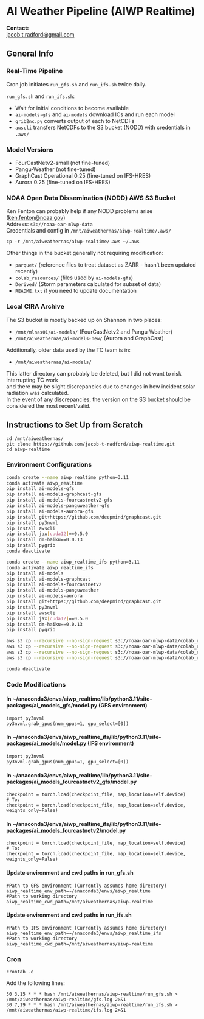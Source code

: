# AI Weather Pipeline (AIWP Realtime)

**Contact:**  
jacob.t.radford@gmail.com

## General Info

### Real-Time Pipeline

Cron job initiates `run_gfs.sh` and `run_ifs.sh` twice daily.

`run_gfs.sh` and `run_ifs.sh`:

- Wait for initial conditions to become available  
- `ai-models-gfs` and `ai-models` download ICs and run each model  
- `grib2nc.py` converts output of each to NetCDFs  
- `awscli` transfers NetCDFs to the S3 bucket (NODD) with credentials in `.aws/`  

### Model Versions

- FourCastNetv2-small (not fine-tuned)  
- Pangu-Weather (not fine-tuned)  
- GraphCast Operational 0.25 (fine-tuned on IFS-HRES)  
- Aurora 0.25 (fine-tuned on IFS-HRES)  

### NOAA Open Data Dissemination (NODD) AWS S3 Bucket

Ken Fenton can probably help if any NODD problems arise (ken.fenton@noaa.gov)  
Address: `s3://noaa-oar-mlwp-data`  
Credentials and config in `/mnt/aiweathernas/aiwp-realtime/.aws/`

```
cp -r /mnt/aiweathernas/aiwp-realtime/.aws ~/.aws
```

Other things in the bucket generally not requiring modification:

- `parquet/` (reference files to treat dataset as ZARR - hasn't been updated recently)  
- `colab_resources/` (files used by `ai-models-gfs`)  
- `Derived/` (Storm parameters calculated for subset of data)  
- `README.txt` if you need to update documentation  

### Local CIRA Archive

The S3 bucket is mostly backed up on Shannon in two places:

- `/mnt/mlnas01/ai-models/` (FourCastNetv2 and Pangu-Weather)  
- `/mnt/aiweathernas/ai-models-new/` (Aurora and GraphCast)  

Additionally, older data used by the TC team is in:  
- `/mnt/aiweathernas/ai-models/`

This latter directory can probably be deleted, but I did not want to risk interrupting TC work  
and there may be slight discrepancies due to changes in how incident solar radiation was calculated.  
In the event of any discrepancies, the version on the S3 bucket should be considered the most recent/valid.

## Instructions to Set Up from Scratch

```
cd /mnt/aiweathernas/
git clone https://github.com/jacob-t-radford/aiwp-realtime.git
cd aiwp-realtime
```

### Environment Configurations

```bash
conda create --name aiwp_realtime python=3.11
conda activate aiwp_realtime
pip install ai-models-gfs
pip install ai-models-graphcast-gfs
pip install ai-models-fourcastnetv2-gfs
pip install ai-models-panguweather-gfs
pip install ai-models-aurora-gfs
pip install git+https://github.com/deepmind/graphcast.git
pip install py3nvml
pip install awscli
pip install jax[cuda12]==0.5.0
pip install dm-haiku==0.0.13
pip install pygrib
conda deactivate

conda create --name aiwp_realtime_ifs python=3.11
conda activate aiwp_realtime_ifs
pip install ai-models
pip install ai-models-graphcast
pip install ai-models-fourcastnetv2
pip install ai-models-panguweather
pip install ai-models-aurora
pip install git+https://github.com/deepmind/graphcast.git
pip install py3nvml
pip install awscli
pip install jax[cuda12]==0.5.0
pip install dm-haiku==0.0.13
pip install pygrib

aws s3 cp --recursive --no-sign-request s3://noaa-oar-mlwp-data/colab_resources/fcnv2 /mnt/aiweathernas/aiwp-realtime/assets/fcnv2/
aws s3 cp --recursive --no-sign-request s3://noaa-oar-mlwp-data/colab_resources/pw /mnt/aiweathernas/aiwp-realtime/assets/pw/
aws s3 cp --recursive --no-sign-request s3://noaa-oar-mlwp-data/colab_resources/au /mnt/aiweathernas/aiwp-realtime/assets/au/
aws s3 cp --recursive --no-sign-request s3://noaa-oar-mlwp-data/colab_resources/gc /mnt/aiweathernas/aiwp-realtime/assets/gc/

conda deactivate
```

### Code Modifications  

#### In ~/anaconda3/envs/aiwp_realtime/lib/python3.11/site-packages/ai_models_gfs/model.py (GFS environment)

```
import py3nvml
py3nvml.grab_gpus(num_gpus=1, gpu_select=[0])
```

#### In ~/anaconda3/envs/aiwp_realtime_ifs/lib/python3.11/site-packages/ai_models/model.py (IFS environment)  

```
import py3nvml
py3nvml.grab_gpus(num_gpus=1, gpu_select=[0])
```

#### In ~/anaconda3/envs/aiwp_realtime/lib/python3.11/site-packages/ai_models_fourcastnetv2_gfs/model.py

```
checkpoint = torch.load(checkpoint_file, map_location=self.device)
# To:
checkpoint = torch.load(checkpoint_file, map_location=self.device, weights_only=False)
```

#### In ~/anaconda3/envs/aiwp_realtime_ifs/lib/python3.11/site-packages/ai_models_fourcastnetv2/model.py

```
checkpoint = torch.load(checkpoint_file, map_location=self.device)
# To:
checkpoint = torch.load(checkpoint_file, map_location=self.device, weights_only=False)
```

#### Update environment and cwd paths in run_gfs.sh

```
#Path to GFS environment (Currently assumes home directory)  
aiwp_realtime_env_path=~/anaconda3/envs/aiwp_realtime
#Path to working directory
aiwp_realtime_cwd_path=/mnt/aiweathernas/aiwp-realtime
```

#### Update environment and cwd paths in run_ifs.sh  

```
#Path to IFS environment (Currently assumes home directory)  
aiwp_realtime_env_path=~/anaconda3/envs/aiwp_realtime_ifs
#Path to working directory
aiwp_realtime_cwd_path=/mnt/aiweathernas/aiwp-realtime
```

### Cron

```
crontab -e
```

Add the following lines:

```
30 3,15 * * * bash /mnt/aiweathernas/aiwp-realtime/run_gfs.sh > /mnt/aiweathernas/aiwp-realtime/gfs.log 2>&1
30 7,19 * * * bash /mnt/aiweathernas/aiwp-realtime/run_ifs.sh > /mnt/aiweathernas/aiwp-realtime/ifs.log 2>&1
```





